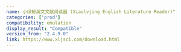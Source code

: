 ```yaml
---
name: 小绿鲸英文文献阅读器 (Xiaolvjing English Literature Reader)"
categories: ['prod']
compatibility: emulation
display_result: "Compatible"
version_from: "2.4.9.0"
link: https://www.xljsci.com/download.html
---
```

